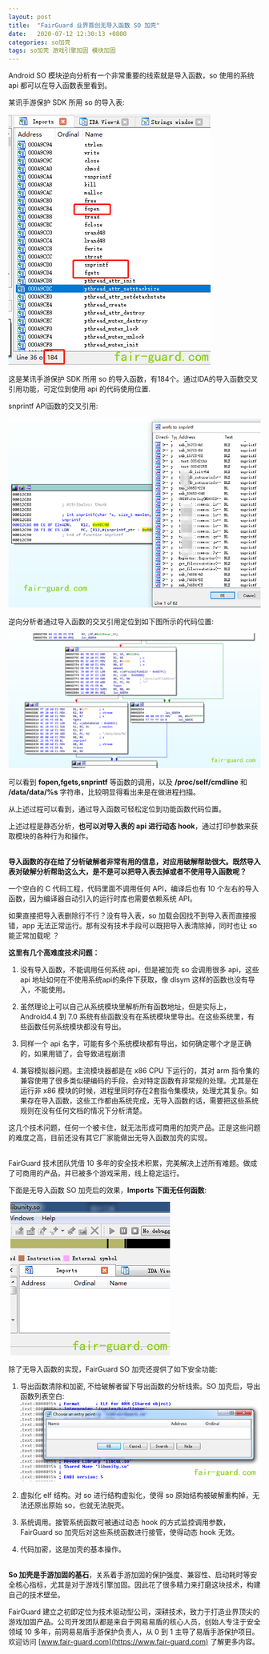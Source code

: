 ```yaml
---
layout: post
title:  "FairGuard 业界首创无导入函数 SO 加壳"
date:   2020-07-12 12:30:13 +0800
categories: so加壳
tags: so加壳 游戏引擎加固 模块加固
---
```

Android SO 模块逆向分析有一个非常重要的线索就是导入函数，so 使用的系统 api 都可以在导入函数表里看到。<!-- more -->

某讯手游保护 SDK 所用 so 的导入表:

![image.png](/assets/res/202007/21.png)

这是某讯手游保护 SDK 所用 so 的导入函数，有184个。通过IDA的导入函数交叉引用功能，可定位到使用 api 的代码使用位置.

 snprintf  API函数的交叉引用:

![image.png](/assets/res/202007/22.png)



逆向分析者通过导入函数的交叉引用定位到如下图所示的代码位置:

![image.png](/assets/res/202007/23.png)



可以看到 **fopen,fgets,snprintf** 等函数的调用，以及 **/proc/self/cmdline** 和 **/data/data/%s** 字符串，比较明显得看出来是在做进程扫描。

 从上述过程可以看到，通过导入函数可轻松定位到功能函数代码位置。

 上述过程是静态分析，**也可以对导入表的 api 进行动态 hook**，通过打印参数来获取模块的各种行为和操作。<br/><br/>



   **导入函数的存在给了分析破解者非常有用的信息，对应用破解帮助很大。既然导入表对破解分析帮助这么大，是不是可以把导入表去掉或者不使用导入函数呢？**

   一个空白的 C 代码工程，代码里面不调用任何 API，编译后也有 10 个左右的导入函数，因为编译器自动引入的运行时库也需要依赖系统 API。

如果直接把导入表删除行不行？没有导入表，so 加载会因找不到导入表而直接报错，app 无法正常运行。那有没有技术手段可以既把导入表清除掉，同时也让 so 能正常加载呢 ？

   **这里有几个高难度技术问题：**

1. 没有导入函数，不能调用任何系统 api，但是被加壳 so 会调用很多 api，这些 api 地址如何在不使用系统api的条件下获取，像 dlsym 这样的函数也没有导入，不能使用。

2. 虽然理论上可以自己从系统模块里解析所有函数地址，但是实际上，Android4.4 到 7.0 系统有些函数没有在系统模块里导出。在这些系统里，有些函数任何系统模块都没有导出。

3. 同样一个 api 名字，可能有多个系统模块都有导出，如何确定哪个才是正确的，如果用错了，会导致进程崩溃

4. 兼容模拟器问题。主流模块器都是在 x86 CPU 下运行的，其对 arm 指令集的兼容使用了很多类似硬编码的手段，会对特定函数有非常规的处理。尤其是在运行非 x86 模块的时候，进程里同时存在2套指令集模块，处理尤其复杂。如果存在导入函数，这些工作都由系统完成，无导入函数的话，需要把这些系统规则在没有任何文档的情况下分析清楚。

 

这几个技术问题，任何一个被卡住，就无法形成可商用的加壳产品。正是这些问题的难度之高，目前还没有其它厂家能做出无导入函数加壳的实现。<br/><br/>

FairGuard 技术团队凭借 10 多年的安全技术积累，完美解决上述所有难题。做成了可商用的产品，并已被多个游戏采用，线上稳定运行。

下面是无导入函数 SO 加壳后的效果，**Imports 下面无任何函数**:

​           ![image.png](/assets/res/202007/24.png)



除了无导入函数的实现，FairGuard SO 加壳还提供了如下安全功能:  

1. 导出函数清除和加密, 不给破解者留下导出函数的分析线索。SO 加壳后，导出函数列表空白:  
![image.png](/assets/res/202007/25.png)  

2. 虚拟化 elf 结构。对 so 进行结构虚拟化，使得 so 原始结构被破解重构掉，无法还原出原始 so，也就无法脱壳。  

3. 系统调用。接管系统函数可被通过动态 hook 的方式监控调用参数，FairGuard so 加壳后对这些系统函数进行接管，使得动态 hook 无效。  

4. 代码加密，这是加壳的基本操作。  <br/><br/>

**So 加壳是手游加固的基石**，关系着手游加固的保护强度、兼容性、启动耗时等安全核心指标，尤其是对于游戏引擎加固。因此花了很多精力来打磨这块技术，构建自己的技术壁垒。

FairGuard 建立之初即定位为技术驱动型公司，深耕技术，致力于打造业界顶尖的游戏加固产品。公司开发团队都是来自于网易易盾的核心人员，创始人专注于安全领域 10 多年，前网易易盾手游保护负责人，从 0 到 1 主导了易盾手游保护项目。欢迎访问 [www.fair-guard.com](https://www.fair-guard.com) 了解更多内容。  